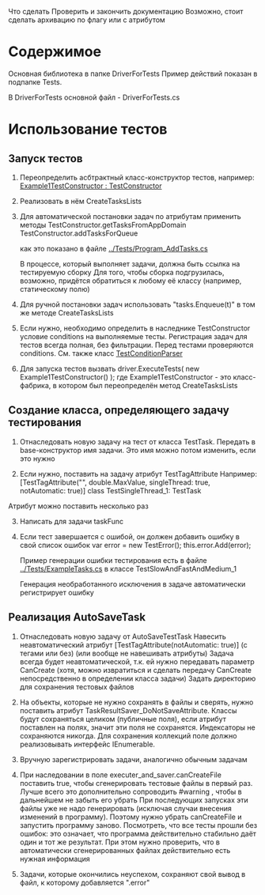 Что сделать
Проверить и закончить документацию
Возможно, стоит сделать архивацию по флагу или с атрибутом


# Содержимое
Основная библиотека в папке DriverForTests
Пример действий показан в подпапке Tests.

В DriverForTests основной файл - DriverForTests.cs


# Использование тестов

## Запуск тестов
1. Переопределить асбтрактный класс-конструктор тестов, например:
[Example1TestConstructor : TestConstructor](../Tests/Program_AddTasks.cs)

2. Реализовать в нём CreateTasksLists

3. Для автоматической постановки задач по атрибутам применить методы
    TestConstructor.getTasksFromAppDomain
    TestConstructor.addTasksForQueue
    
    как это показано в файле [../Tests/Program_AddTasks.cs](../Tests/Program_AddTasks.cs)
    
    В процессе, который выполняет задачи, должна быть ссылка <ProjectReference Include=...> на тестируемую сборку
    Для того, чтобы сборка подгрузилась, возможно, придётся обратиться к любому её классу (например, статическому полю)

4. Для ручной постановки задач использовать "tasks.Enqueue(t)" в том же методе CreateTasksLists

5. Если нужно, необходимо определить в наследнике TestConstructor условие conditions на выполняемые тесты.
    Регистрация задач для тестов всегда полная, без фильтрации. Перед тестами проверяются conditions.
    См. также класс [TestConditionParser](./TestTask-parser.cs)

6. Для запуска тестов вызвать driver.ExecuteTests( new Example1TestConstructor() );
    где Example1TestConstructor - это класс-фабрика, в котором был переопределён метод CreateTasksLists

## Создание класса, определяющего задачу тестирования

1. Отнаследовать новую задачу на тест от класса TestTask. 
    Передать в base-конструктор имя задачи. Это имя можно потом изменить, если это нужно

2. Если нужно, поставить на задачу атрибут TestTagAttribute
Например:
[TestTagAttribute("", double.MaxValue, singleThread: true, notAutomatic: true)]
class TestSingleThread_1: TestTask

Атрибут можно поставить несколько раз

3. Написать для задачи taskFunc

4. Если тест завершается с ошибой, он должен добавить ошибку в свой список ошибок
    var error = new TestError();
    this.error.Add(error);

    Пример генерации ошибки тестирования есть в файле [../Tests/ExampleTasks.cs](../Tests/ExampleTasks.cs) в классе TestSlowAndFastAndMedium_1

    Генерация необработанного исключения в задаче автоматически регистрирует ошибку

## Реализация AutoSaveTask

1. Отнаследовать новую задачу от AutoSaveTestTask
    Навесить неавтоматический атрибут [TestTagAttribute(notAutomatic: true)] (с тегами или без)
    (или вообще не навешивать атрибуты)
    Задача всегда будет неавтоматической, т.к. ей нужно передавать параметр CanCreate (хотя, можно извратиться и сделать передачу CanCreate непосредственно в определении класса задачи)
    Задать директорию для сохранения тестовых файлов

2. На объекты, которые не нужно сохранять в файлы и сверять, нужно поставить атрибут TaskResultSaver_DoNotSaveAttribute. Классы будут сохраняться целиком (публичные поля), если атрибут поставлен на полях, значит эти поля не сохранятся. Индексаторы не сохраняются никогда. Для сохранения коллекций поле должно реализовывать интерфейс IEnumerable.

3. Вручную зарегистрировать задачи, аналогично обычным задачам

4. При наследовании в поле executer_and_saver.canCreateFile поставить true, чтобы сгенерировать тестовые файлы в первый раз.
Лучше всего это дополнительно сопроводить #warning , чтобы в дальнейшем не забыть его убрать
При последующих запусках эти файлы уже не надо генерировать (исключая случаи внесения изменений в программу). Поэтому нужно убрать canCreateFile и запустить программу заново. Посмотреть, что все тесты прошли без ошибок: это означает, что программа действительно стабильно даёт один и тот же результат.
При этом нужно проверить, что в автоматически сгенерированных файлах действительно есть нужная информация

5. Задачи, которые окончились неуспехом, сохраняют свой вывод в файл, к которому добавляется ".error"
